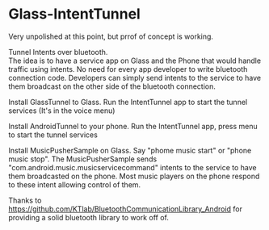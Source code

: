 Glass-IntentTunnel
==================

Very unpolished at this point, but prrof of concept is working.


Tunnel Intents over bluetooth.  
The idea is to have a service app on Glass and the Phone that would handle traffic using intents.  No need for every app developer to write bluetooth connection code.   Developers can simply send intents to the service to have them broadcast on the other side of the bluetooth connection. 



Install GlassTunnel to Glass.  Run the IntentTunnel app to start the tunnel services (It's in the voice menu)

Install AndroidTunnel to your phone.  Run the IntentTunnel app, press menu to start the tunnel services

Install MusicPusherSample on Glass.  Say "phome music start" or "phone music stop".
The MusicPusherSample sends "com.android.music.musicservicecommand" intents to the service to have them broadcasted on the phone.  Most music players on the phone respond to these intent allowing control of them.


Thanks to https://github.com/KTlab/BluetoothCommunicationLibrary_Android for providing a solid bluetooth library to work off of.

